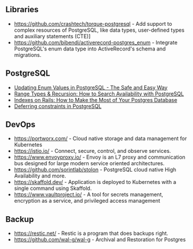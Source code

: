 ## Libraries

 * https://github.com/crashtech/torque-postgresql - Add support to complex resources of PostgreSQL, like data types, user-defined types and auxiliary statements (CTE)]
 * https://github.com/bibendi/activerecord-postgres_enum - Integrate PostgreSQL's enum data type into ActiveRecord's schema and migrations.


## PostgreSQL

 * [Updating Enum Values in PostgreSQL - The Safe and Easy Way](https://blog.yo1.dog/updating-enum-values-in-postgresql-the-safe-and-easy-way/)
 * [Range Types & Recursion: How to Search Availability with PostgreSQL](https://info.crunchydata.com/blog/range-types-recursion-how-to-search-availability-with-postgresql)
 * [Indexes on Rails: How to Make the Most of Your Postgres Database](https://karolgalanciak.com/blog/2018/08/19/indexes-on-rails-how-to-make-the-most-of-your-postgres-database/)
 * [Deferring constraints in PostgreSQL](https://hashrocket.com/blog/posts/deferring-database-constraints)

## DevOps

 * https://portworx.com/ - Cloud native storage and data management for Kubernetes
 * https://istio.io/ - Connect, secure, control, and observe services. 
 * https://www.envoyproxy.io/ - Envoy is an L7 proxy and communication bus designed for large modern service oriented architectures. 
 * https://github.com/sorintlab/stolon - PostgreSQL cloud native High Availability and more.
 * https://skaffold.dev/ - Application is deployed to Kubernetes with a single command using Skaffold.
 * https://www.vaultproject.io/ - A tool for secrets management, encryption as a service, and privileged access management

## Backup

  * https://restic.net/ - Restic is a program that does backups right.
  * https://github.com/wal-g/wal-g - Archival and Restoration for Postgres
